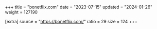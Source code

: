 +++
title = "bonetflix.com"
date = "2023-07-15"
updated = "2024-01-26"
weight = 127190

[extra]
source = "https://bonetflix.com/"
ratio = 29
size = 124
+++
